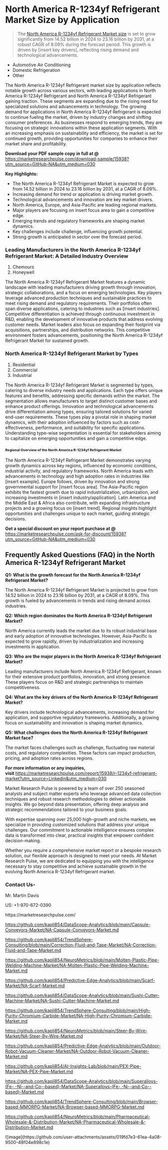 <h1>North America R-1234yf Refrigerant Market&nbsp;Size by Application</h1><blockquote><p>The <a href="https://marketresearchpulse.com/download-sample/15938?utm_source=GitHub-NA&amp;utm_medium=030">North America R-1234yf Refrigerant Market size</a> is set to grow significantly from 14.52 billion in 2024 to 23.16 billion by 2031, at a robust CAGR of 8.09% during the forecast period. This growth is driven by [insert key drivers], reflecting rising demand and technological advancements.</p></blockquote><ul><li>Automotive Air Conditioning<li> Domestic Refrigeration<li> Other</li></ul><p>The North America R-1234yf Refrigerant market size by application reflects notable growth across various sectors, with leading applications in North America R-1234yf Refrigerant and North America R-1234yf Refrigerant gaining traction. These segments are expanding due to the rising need for specialized solutions and advancements in technology. The growing demand for applications in North America R-1234yf Refrigerant is expected to continue fueling the market, driven by industry changes and shifting consumer preferences. As businesses respond to emerging trends, they are focusing on strategic innovations within these application segments. With an increasing emphasis on sustainability and efficiency, the market is set for continued growth, providing opportunities for companies to enhance their market share and profitability.</p><p><strong>Download your PDF sample copy in full at @ </strong><a href="https://marketresearchpulse.com/download-sample/15938?utm_source=GitHub-NA&amp;utm_medium=030">https://marketresearchpulse.com/download-sample/15938?utm_source=GitHub-NA&amp;utm_medium=030</a></p><p><strong>Key Highlights: </strong></p><ul><li>The North America R-1234yf Refrigerant Market is expected to grow from 14.52 billion in 2024 to 23.16 billion by 2031, at a CAGR of 8.09%.</li><li>Increasing demand for trend or application is driving market growth.</li><li>Technological advancements and innovation are key market drivers.</li><li>North America, Europe, and Asia-Pacific are leading regional markets.</li><li>Major players are focusing on insert focus area to gain a competitive edge.</li><li>Emerging trends and regulatory frameworks are shaping market dynamics.</li><li>Key challenges include challenge, influencing growth potential.</li><li>Strong growth is anticipated in sector over the forecast period.</li></ul><h3>Leading Manufacturers in the North America R-1234yf Refrigerant Market: A Detailed Industry Overview</h3><ol><li>Chemours</li><li>Honeywell</li></ol><div class="flex max-w-full flex-col flex-grow"><div class="min-h-8 text-message flex w-full flex-col items-end gap-2 whitespace-normal break-words [.text-message+&amp;]:mt-5" dir="auto" data-message-author-role="assistant" data-message-id="fd8432e4-4910-450d-b182-61b7bfb0a01f" data-message-model-slug="gpt-4o"><div class="flex w-full flex-col gap-1 empty:hidden first:pt-[3px]"><div class="markdown prose w-full break-words dark:prose-invert light"><p>The North America R-1234yf Refrigerant Market features a dynamic landscape with leading manufacturers driving growth through innovation, strategic collaborations, and a focus on emerging technologies. Key players leverage advanced production techniques and sustainable practices to meet rising demand and regulatory requirements. Their portfolios often span diverse applications, catering to industries such as [insert industries]. Competitive differentiation is achieved through continuous investment in R&amp;D, enabling the development of innovative products that address evolving customer needs. Market leaders also focus on expanding their footprint via acquisitions, partnerships, and distribution networks. This competitive environment fosters advancements, positioning the North America R-1234yf Refrigerant Market for sustained growth.</p></div></div></div></div><h3>North America R-1234yf Refrigerant Market by Types</h3><ol><li>Residential<li> Commercial<li> Industrial</li></ol><div class="flex max-w-full flex-col flex-grow"><div class="min-h-8 text-message flex w-full flex-col items-end gap-2 whitespace-normal break-words [.text-message+&amp;]:mt-5" dir="auto" data-message-author-role="assistant" data-message-id="084470be-0bb7-4664-bddf-5156b4f41249" data-message-model-slug="gpt-4o-mini"><div class="flex w-full flex-col gap-1 empty:hidden first:pt-[3px]"><div class="markdown prose w-full break-words dark:prose-invert light"><p>The North America R-1234yf Refrigerant Market is segmented by types, catering to diverse industry needs and applications. Each type offers unique features and benefits, addressing specific demands within the market. The segmentation allows manufacturers to target distinct customer bases and enhance product offerings. Innovation and technological advancements drive differentiation among types, ensuring tailored solutions for varied end-user requirements. These types play a pivotal role in shaping market dynamics, with their adoption influenced by factors such as cost-effectiveness, performance, and suitability for specific applications. Understanding type-wise segmentation is essential for stakeholders aiming to capitalize on emerging opportunities and gain a competitive edge.</p></div></div></div></div><h3><span style="font-size: 11px;">Regional Overview of the North America R-1234yf Refrigerant Market</span></h3><div class="flex max-w-full flex-col flex-grow"><div class="min-h-8 text-message flex w-full flex-col items-end gap-2 whitespace-normal break-words [.text-message+&amp;]:mt-5" dir="auto" data-message-author-role="assistant" data-message-id="e9038762-ce64-4e30-91c9-9bd413514231" data-message-model-slug="gpt-4o-mini"><div class="flex w-full flex-col gap-1 empty:hidden first:pt-[3px]"><div class="markdown prose w-full break-words dark:prose-invert light"><p>The North America R-1234yf Refrigerant Market demonstrates varying growth dynamics across key regions, influenced by economic conditions, industrial activity, and regulatory frameworks. North America leads with advancements in technology and high adoption rates in industries like [insert example]. Europe follows, driven by innovation and strong governmental support for [insert focus area]. The Asia-Pacific region exhibits the fastest growth due to rapid industrialization, urbanization, and increasing investments in [insert industry/application]. Latin America and the Middle East &amp; Africa also contribute, with expanding infrastructure projects and a growing focus on [insert trend]. Regional insights highlight opportunities and challenges unique to each market, guiding strategic decisions.</p></div></div></div></div><p><strong>Get a special discount on your report purchase at @ </strong><a href="https://marketresearchpulse.com/ask-for-discount/15938?utm_source=GitHub-NA&amp;utm_medium=030">https://marketresearchpulse.com/ask-for-discount/15938?utm_source=GitHub-NA&amp;utm_medium=030</a></p><h2>Frequently Asked Questions (FAQ) in the North America R-1234yf Refrigerant Market</h2><p><strong>Q1: What is the growth forecast for the North America R-1234yf Refrigerant Market?</strong></p><p>The North America R-1234yf Refrigerant Market is projected to grow from 14.52 billion in 2024 to 23.16 billion by 2031, at a CAGR of 8.09%. This growth is fueled by advancements in trends and rising demand across industries.</p><p><strong>Q2: Which region dominates the North America R-1234yf Refrigerant Market?</strong></p><p>North America currently leads the market due to its robust industrial base and early adoption of innovative technologies. However, Asia-Pacific is expected to grow rapidly, driven by industrialization and increasing investments in application.</p><p><strong>Q3: Who are the major players in the North America R-1234yf Refrigerant Market?</strong></p><p>Leading manufacturers include North America R-1234yf Refrigerant, known for their extensive product portfolios, innovation, and strong presence. These players focus on R&amp;D and strategic partnerships to maintain competitiveness.</p><p><strong>Q4: What are the key drivers of the North America R-1234yf Refrigerant Market?</strong></p><p>Key drivers include technological advancements, increasing demand for application, and supportive regulatory frameworks. Additionally, a growing focus on sustainability and innovation is shaping market dynamics.</p><p><strong>Q5: What challenges does the North America R-1234yf Refrigerant Market face?</strong></p><p>The market faces challenges such as challenge, fluctuating raw material costs, and regulatory complexities. These factors can impact production, pricing, and adoption rates across regions.</p><p><strong>For more information or any inquiries, visit&nbsp;</strong><a href="https://marketresearchpulse.com/report/15938/r-1234yf-refrigerant-market?utm_source=Linkedin&utm_medium=030">https://marketresearchpulse.com/report/15938/r-1234yf-refrigerant-market?utm_source=Linkedin&utm_medium=030</a></p><p>Market Research Pulse is powered by a team of over 250 seasoned analysts and subject matter experts who leverage advanced data collection techniques and robust research methodologies to deliver actionable insights. We go beyond data presentation, offering deep analysis and strategic recommendations tailored to your business goals.</p><p>With expertise spanning over 25,000 high-growth and niche markets, we specialize in providing customized solutions that address your unique challenges. Our commitment to actionable intelligence ensures complex data is transformed into clear, practical insights that empower confident decision-making.</p><p>Whether you require a comprehensive market report or a bespoke research solution, our flexible approach is designed to meet your needs. At Market Research Pulse, we are dedicated to equipping you with the intelligence necessary to stay competitive and achieve sustainable growth in the evolving North America R-1234yf Refrigerant market.</p><h3><strong>Contact Us-</strong></h3><p>Mr. Martin Davis</p><p>US: +1-970-672-0390</p><p>https://marketresearchpulse.com/</p><p><a href="https://github.com/kapli854/DataScope-Analytics/blob/main/Capsule-Conveyors-Market/NA-Capsule-Conveyors-Market.md">https://github.com/kapli854/DataScope-Analytics/blob/main/Capsule-Conveyors-Market/NA-Capsule-Conveyors-Market.md</a></p><p><a href="https://github.com/kapli854/TrendSphere-Consulting/blob/main/Correction-Fluid-and-Tape-Market/NA-Correction-Fluid-and-Tape-Market.md">https://github.com/kapli854/TrendSphere-Consulting/blob/main/Correction-Fluid-and-Tape-Market/NA-Correction-Fluid-and-Tape-Market.md</a></p><p><a href="https://github.com/kapli854/NeuroMetrics/blob/main/Molten-Plastic-Pipe-Welding-Machine-Market/NA-Molten-Plastic-Pipe-Welding-Machine-Market.md">https://github.com/kapli854/NeuroMetrics/blob/main/Molten-Plastic-Pipe-Welding-Machine-Market/NA-Molten-Plastic-Pipe-Welding-Machine-Market.md</a></p><p><a href="https://github.com/kapli854/Predictive-Edge-Analytics/blob/main/Scarf-Market/NA-Scarf-Market.md">https://github.com/kapli854/Predictive-Edge-Analytics/blob/main/Scarf-Market/NA-Scarf-Market.md</a></p><p><a href="https://github.com/kapli854/DataScope-Analytics/blob/main/Sushi-Cutter-Machine-Market/NA-Sushi-Cutter-Machine-Market.md">https://github.com/kapli854/DataScope-Analytics/blob/main/Sushi-Cutter-Machine-Market/NA-Sushi-Cutter-Machine-Market.md</a></p><p><a href="https://github.com/kapli854/TrendSphere-Consulting/blob/main/High-Purity-Chromium-Carbide-Market/NA-High-Purity-Chromium-Carbide-Market.md">https://github.com/kapli854/TrendSphere-Consulting/blob/main/High-Purity-Chromium-Carbide-Market/NA-High-Purity-Chromium-Carbide-Market.md</a></p><p><a href="https://github.com/kapli854/NeuroMetrics/blob/main/Steer-By-Wire-Market/NA-Steer-By-Wire-Market.md">https://github.com/kapli854/NeuroMetrics/blob/main/Steer-By-Wire-Market/NA-Steer-By-Wire-Market.md</a></p><p><a href="https://github.com/kapli854/Predictive-Edge-Analytics/blob/main/Outdoor-Robot-Vacuum-Cleaner-Market/NA-Outdoor-Robot-Vacuum-Cleaner-Market.md">https://github.com/kapli854/Predictive-Edge-Analytics/blob/main/Outdoor-Robot-Vacuum-Cleaner-Market/NA-Outdoor-Robot-Vacuum-Cleaner-Market.md</a></p><p><a href="https://github.com/kapli854/AI-Insights-Lab/blob/main/PEX-Pipe-Market/NA-PEX-Pipe-Market.md">https://github.com/kapli854/AI-Insights-Lab/blob/main/PEX-Pipe-Market/NA-PEX-Pipe-Market.md</a></p><p><a href="https://github.com/kapli854/DataScope-Analytics/blob/main/Superalloys-(Fe-,-Ni--and-Co--based)-Market/NA-Superalloys-(Fe-,-Ni--and-Co--based)-Market.md">https://github.com/kapli854/DataScope-Analytics/blob/main/Superalloys-(Fe-,-Ni--and-Co--based)-Market/NA-Superalloys-(Fe-,-Ni--and-Co--based)-Market.md</a></p><p><a href="https://github.com/kapli854/TrendSphere-Consulting/blob/main/Browser-based-MMORPG-Market/NA-Browser-based-MMORPG-Market.md">https://github.com/kapli854/TrendSphere-Consulting/blob/main/Browser-based-MMORPG-Market/NA-Browser-based-MMORPG-Market.md</a></p><p><a href="https://github.com/kapli854/NeuroMetrics/blob/main/Pharmaceutical-Wholesale-&-Distribution-Market/NA-Pharmaceutical-Wholesale-&-Distribution-Market.md">https://github.com/kapli854/NeuroMetrics/blob/main/Pharmaceutical-Wholesale-&-Distribution-Market/NA-Pharmaceutical-Wholesale-&-Distribution-Market.md</a></p>
![image](https://github.com/user-attachments/assets/019fd7e3-61ea-4a08-9500-48f04e898c1e)
